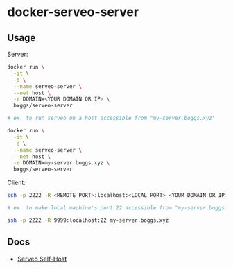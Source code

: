 # docker-serveo-server

## Usage

Server:

```bash
docker run \
  -it \
  -d \
  --name serveo-server \
  --net host \
  -e DOMAIN=<YOUR DOMAIN OR IP> \
  bxggs/serveo-server

# ex. to run serveo on a host accessible from "my-server.boggs.xyz"

docker run \
  -it \
  -d \
  --name serveo-server \
  --net host \
  -e DOMAIN=my-server.boggs.xyz \
  bxggs/serveo-server
```

Client:

```bash
ssh -p 2222 -R <REMOTE PORT>:localhost:<LOCAL PORT> <YOUR DOMAIN OR IP>

# ex. to make local machine's port 22 accessible from "my-server.boggs.xyz:9999"

ssh -p 2222 -R 9999:localhost:22 my-server.boggs.xyz
```

## Docs

* [Serveo Self-Host][serveo]

[serveo]: https://serveo.net/#self-host
